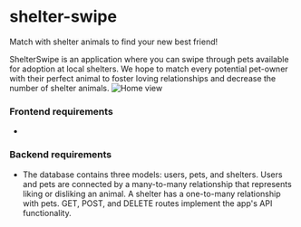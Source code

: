 # shelter-swipe

Match with shelter animals to find your new best friend!

ShelterSwipe is an application where you can swipe through pets available for adoption at local shelters. We hope to match every potential pet-owner with their perfect animal to foster loving relationships and decrease the number of shelter animals.
![Home view](C:\Users\qiandrewj\Downloads\profile_view.jpeg "ShelterSwipe home view")
### Frontend requirements
- 
### Backend requirements
- The database contains three models: users, pets, and shelters. Users and pets are connected by a many-to-many relationship that represents liking or disliking an animal. A shelter has a one-to-many relationship with pets. GET, POST, and DELETE routes implement the app's API functionality.
